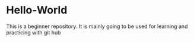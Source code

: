 # Hello-World
This is a beginner repository. It is mainly going to be used for learning and practicing with git hub
